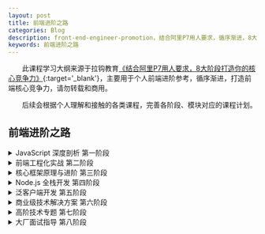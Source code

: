 ```yaml
---
layout: post
title: 前端进阶之路
categories: Blog
description: front-end-engineer-promotion，结合阿里P7用人要求，循序渐进，8大阶段打造前端核心竞争力。
keywords: 前端进阶之路
---
```


&emsp;&emsp;此课程学习大纲来源于拉钩教育[《结合阿里P7用人要求，8大阶段打造你的核心竞争力》](https://kaiwu.lagou.com/fe_enhancement.html?checkCode=73b8be28-97e2-4962-80fd-cbffb1fcd1a5&verify=d4a265b32c7897f257ed4e66892da52a&lagoufrom=noapp&sharetype=wx_friend){:target='_blank'}，主要用于个人前端进阶参考，循序渐进，打造前端核心竞争力，请勿转载和商用。   

&emsp;&emsp;后续会根据个人理解和接触的各类课程，完善各阶段、模块对应的课程计划。

## 前端进阶之路
   
<details>
    <summary>JavaScript 深度剖析 第一阶段</summary>
    <ul>
        <details>
            <summary>ECMAScript 新特性</summary>
            <ul>
                <li>块级作用域、模板字符串</li>
                <li>JavaScript vs. ECMAScript</li>
                <li>对象与数组的解构、rest 操作符</li>
                <li>函数进阶（箭头函数、默认参数）</li>
                <li>对象和数组的扩展用法</li>
                <li>Proxy、Reflect、Map、Set、Symbol</li>
                <li>for... of、迭代器模式、生成器函数</li>
                <li>ES Modules 模块系统</li>
                <li>ES2016 - ES2020（ES7 - ES11）特性一览</li>
                <li>新特性编译工具（Babel）的使用</li>
                <li>新特性的 Polyfill：CoreJS 标准库</li>
            </ul>
        </details>
    </ul>
    <ul>
        <details>
            <summary>JavaScript 异步编程</summary>
            <ul>
                <li>JavaScript 的单线程设计</li>
                <li>同步模式和异步模式的调用差异</li>
                <li>回调函数的执行原理</li>
                <li>Promise 异步方案的使用进阶与剖析</li>
                <li>处理异步任务的任务队列和事件循环</li>
                <li>JavaScript 内部的宏任务与微任务</li>
                <li>ES 6 Generator 迭代器的异步应用</li>
                <li>使用 Async / Await 语法糖编写扁平的异步代码</li>
            </ul>
        </details>
    </ul>
    <ul>
        <details>
            <summary>TypeScript 高级编程</summary>
            <ul>
                <li>编程语言的几种不同类型系统</li>
                <li>JavaScript 自有类型系统的问题</li>
                <li>Flow 静态类型检查方案</li>
                <li>Flow 工具的配置及相关插件的使用</li>
                <li>TypeScript 基本语法</li>
                <li>TypeScript 高级特性（泛型、接口）</li>
                <li>TypeScript 内置对象标准库</li>
                <li>TypeScript 的类型声明</li>
            </ul>
        </details>
    </ul>
    <ul>
        <details>
            <summary>函数式编程范式</summary>
            <ul>
                <li>函数式编程的本质以及应用场景</li>
                <li>如何以函数式编程风格创建应用程序</li>
                <li>用简单的代码构建复杂的应用程序</li>
                <li>纯函数的定义以及为什么使用纯函数</li>
                <li>为什么消除和控制副作用如此重要</li>
                <li>柯里化、compose、高阶函数的优点</li>
                <li>不可变的数据结构</li>
                <li>常见库（Lodash、Ramda.js）</li>
            </ul>
        </details>
    </ul>
    <ul>
        <details>
            <summary>JavaScript 性能优化</summary>
            <ul>
                <li>JavaScript 中的垃圾收集</li>
                <li>JavaScript 内存管理</li>
                <li>V8 垃圾回收机制分类</li>
                <li>引用计数、标记清除、标记整理和增量标记</li>
                <li>Preformance 工具的使用及注意事项</li>
                <li>20 个代码层面的优化细节</li>
            </ul>
        </details>
    </ul>
</details>

<details>
    <summary>前端工程化实战 第二阶段</summary>
    <ul>
        <details>
            <summary>脚手架工具</summary>
            <ul>
                <li>脚手架设计思想与目标</li>
                <li>脚手架工具的本质作用</li>
                <li>常用的脚手架工具一览</li>
                <li>Yeoman 的基本使用以及自定义 Generator</li>
                <li>Yeoman Sub Generator 特性</li>
                <li>基于 Yeoman 创建适合自己的脚手架工具</li>
                <li>Plop 生成器的基本使用</li>
                <li>使用 Plop 提高项目创建同类文件的效率</li>
                <li>脚手架工作原理剖析</li>
                <li>手写一个自己的脚手架工具</li>
            </ul>
        </details>
    </ul>
    <ul>
        <details>
            <summary>自动化构建</summary>
            <ul>
                <li>如何使用自动化构建提高开发效率</li>
                <li>常用的自动化构建任务执行器</li>
                <li>npm scripts & script hooks</li>
                <li>Grunt 工具的使用及扩展开发</li>
                <li>Gulp 的使用以及任务结构</li>
                <li>基于 Gulp 创建自动化构建工作流</li>
                <li>封装独立的自动化构建工具</li>
                <li>FIS 3 的使用以及常用的扩展插件</li>
            </ul>
        </details>
    </ul>
    <ul>
        <details>
            <summary>自动化测试</summary>
            <ul>
                <li>自动化测试的主要分类：单元测试、集成测试、E2E 测试</li>
                <li>高性能应用开发所必要的性能测试与压力测试</li>
                <li>常见的自动化测试框架与自动化测试的实现原理</li>
                <li>Mocha、Jest、Enzyme、Cypress、Nightmare、Puppeteer</li>
                <li>前端项目中自动化测试的最佳实践（基础设施、公共组件的测试）</li>
            </ul>
        </details>
    </ul>
    <ul>
        <details>
            <summary>自动化部署（CI / CD）</summary>
            <ul>
                <li>持续集成与持续部署</li>
                <li>基于 GitHub / GitLab 的自动化工作流搭建</li>
                <li>常见的 CI 实践：Jenkins、GitLab CI、Travis CI、Circle CI</li>
                <li>开源项目的新选择：GitHub Actions</li>
                <li>基于常用 CI 系统实现静态 / Node 类型的项目自动部署</li>
            </ul>
        </details>
    </ul>
    <ul>
        <details>
            <summary>模块化开发与 Webpack</summary>
            <ul>
                <li>模块化标准与规范</li>
                <li>ES Modules 标准的支持情况</li>
                <li>Webpack 打包工具的基本使用</li>
                <li>Webpack 的配置详解</li>
                <li>Webpack 打包过程和打包结果分析</li>
                <li>Webpack 中资源模块的加载（Loader）</li>
                <li>如何开发一个 Webpack 的 Loader</li>
                <li>Webpack 的插件机制</li>
                <li>开发一个 Webpack 插件</li>
                <li>Webpack 周边生态（Dev Server、HMR、Proxy）</li>
                <li>Webpack 高级特性（Tree-shaking、sideEffects)</li>
                <li>Webpack 打包过程及打包结果的优化</li>
                <li>深度剖析 Webpack 实现原理（AST 语法树）</li>
                <li>其他常见的打包工具（Rollup、Parcel）</li>
            </ul>
        </details>
    </ul>
    <ul>
        <details>
            <summary>规范化标准</summary>
            <ul>
                <li>常见的代码 Lint 工具（ESLint、Stylelint）</li>
                <li>创建项目或者团队专属的 Lint 规则 / 风格</li>
                <li>通用型代码格式化工具 Prettier</li>
                <li>结合自动化工具或者 Webpack 的使用</li>
                <li>配合 Git Hook 确保源代码仓库中代码的质量</li>
                <li>结合脚手架、自动化、模块化、规范化搭现代化前端工程</li>
            </ul>
        </details>
    </ul>
</details>

<details>
    <summary>核心框架原理与进阶 第三阶段</summary>
    <ul>
        <details>
            <summary>Vue.js 原理深度剖析</summary>
            <ul>
                <li>Vue.js 框架基础回顾</li>
                <li>Vue CLI 基础设施深度解剖</li>
                <li>数据响应式实现原理分析</li>
                <li>虚拟 DOM 和 Diff 算法的实现</li>
                <li>模板编译模块的实现原理</li>
                <li>Vue Router 源码剖析</li>
            </ul>
        </details>
    </ul>
    <ul>
        <details>
            <summary>Vue.js 高级与进阶</summary>
            <ul>
                <li>封装自己的 Vue 组件库</li>
                <li>Vue 项目性能优化</li>
                <li>Vuex 数据流管理方案</li>
                <li>使用 TypeScript 开发 Vue.js 应用</li>
                <li>原生服务端渲染（SSR）的实现、同构开发</li>
                <li>Nuxt.js 集成式 SSR 框架</li>
                <li>静态站点生成（SSG）方案及 Gridsome</li>
                <li>Vue.js 3.0 设计和用法的变化以及优势</li>
                <li>Vue.js 3.0 Composition APIs</li>
                <li>Vue.js + Vue Router + Vuex + TypeScript 实战项目开发</li>
            </ul>
        </details>
    </ul>
    <ul>
        <details>
            <summary>React 设计原理解密</summary>
            <ul>
                <li>React 框架基础回顾、JSX 语法</li>
                <li>分析 Virtual-DOM 目的及实现原理</li>
                <li>React 核心算法：Fiber</li>
                <li>React 框架的设计哲学</li>
                <li>React 框架核心源码解读</li>
            </ul>
        </details>
    </ul>
    <ul>
        <details>
            <summary>React 进阶与实战</summary>
            <ul>
                <li>封装 React 自定义组件库</li>
                <li>React 组件的性能优化</li>
                <li>受控和非受控组件的选用标准</li>
                <li>React 组件的自动化测试</li>
                <li>React 16.8 Hooks 特性的使用以及实现原理分析</li>
                <li>CSS-in-JS 方案以及 emotion 库</li>
                <li>现代化 React 应用 UI 框架 Chakra-UI</li>
                <li>使用 TypeScript 开发 React 应用</li>
                <li>React 数据流方案：Redux、Mobx</li>
                <li>Redux 常用中间件以及中间件的开发</li>
                <li>原生服务端渲染（SSR）的实现、同构开发</li>
                <li>Next.js 集成式 SSR 框架</li>
                <li>静态站点生成（SSG）方案及 Gatsby 框架</li>
                <li>React + React Router + Redux + Ant Design + TypeScript 实战</li>
            </ul>
            </details>
    </ul>
    <ul>
        <details>
            <summary>Angular 企业实战开发</summary>
            <ul>
                <li>Angular 9 基础</li>
                <li>Angular 数据绑定及实现原理</li>
                <li>Angular 组件封装及父子组件通信</li>
                <li>Angular 服务模块及服务注入</li>
                <li>Angular 路由模块</li>
                <li>RxJS 响应式编程的库</li>
                <li>NgRx 状态管理工具</li>
            </ul>
        </details>
    </ul>
</details>

<details>
    <summary>Node.js 全栈开发 第四阶段</summary>
    <ul>
        <details>
            <summary>Node.js 高级编程</summary>
            <ul>
                <li>非堵塞 IO、EventLoop、事件队列</li>
                <li>CommonJS 原理解析</li>
                <li>核心模块、自定义模块、第三方模块</li>
                <li>文件系统、Buffer 对象、字符编码</li>
                <li>压缩和解压缩、加密和签名算法</li>
                <li>网络编程、TCP/IP、HTTP 服务</li>
                <li>cookie 和 session 原理</li>
                <li>多进程和集群搭建</li>
                <li>搭建反向代理服务器</li>
            </ul>
        </details>
    </ul>
    <ul>
        <details>
            <summary>NoSQL 数据库</summary>
            <ul>
                <li>NoSQL 数据库特性及优势介绍</li>
                <li>MongoDB 的安装、连接、操作</li>
                <li>mongoose 模块以及常用的操作 API</li>
                <li>Redis 快速上手以及它所适合的场景</li>
                <li>使用 Node.js 操作 Redis</li>
            </ul>
        </details>
    </ul>
    <ul>
        <details>
            <summary>GraphQL API 开发</summary>
            <ul>
                <li>基于 Koa 开发 RESTful API</li>
                <li>应用层最佳接口实践：GraphQL</li>
                <li>GraphQL 规格标准与设计优势</li>
                <li>GraphQL 快速开发库：Apollo</li>
                <li>API 鉴权标准、jsonwebtoken 模块及其相关 API</li>
                <li>Docker Compose + GitLab CI 自动化部署 Node.js 应用</li>
            </ul>
        </details>
    </ul>
    <ul>
        <details>
            <summary>企业级框架</summary>
            <ul>
                <li>Egg.js 项目架构与脚手架工具</li>
                <li>Egg.js 中间件机制、洋葱圈模型</li>
                <li>Egg.js 路由、控制器、服务</li>
                <li>Egg.js 插件机制以及插件开发</li>
                <li>Egg.js 定时任务调度</li>
                <li>Egg.js + Mongoose + Nunjucks + TypeScript 项目实战</li>
                <li>Nest.js 框架的基本概念和内部组成</li>
                <li>使用 Nest.js 框架构建高效且可伸缩的服务端应用</li>
                <li>Nest.js 面向切面编程、依赖注入的实践</li>
                <li>Adonis.js 框架介绍</li>
            </ul>
        </details>
    </ul>
</details>

<details>
    <summary>泛客户端开发 第五阶段</summary>
    <ul>
        <details>
            <summary>小程序与快应用</summary>
            <ul>
                <li>原生小程序 MINA 框架回顾</li>
                <li>基于 mpvue 框架开发小程序应用</li>
                <li>基于 mpvue 框架打包快应用和 H5</li>
                <li>京东 Taro 多端统一开发方案</li>
                <li>uni-app 多端统一开发方案</li>
            </ul>
        </details>
    </ul>
    <ul>
        <details>
            <summary>Hybrid App 开发</summary>
            <ul>
                <li>基于 WebView UI 的基础方案</li>
                <li>Cordova / Ionic 通用型混合 App 开发框架</li>
                <li>Cordova 的实现原理分析以及它的常用插件</li>
                <li>H5 配合原生 WebView 开发混合式 App</li>
                <li>通过 JSBridge 完成 H5 与 Native 的双向通讯</li>
                <li>原生 App 开发相关知识</li>
            </ul>
        </details>
    </ul>
    <ul>
        <details>
            <summary>React Native</summary>
            <ul>
                <li>React Native 开发环境搭建</li>
                <li>初始环节搭建以及相关基础配置</li>
                <li>热更新的开发体验</li>
                <li>使用 Flexbox 实现界面布局</li>
                <li>常见界面布局和长列表呈现</li>
                <li>接入第三方 Native 组件（Objective-C / Swift / Java）</li>
                <li>React Native 架构的实现原理</li>
            </ul>
        </details>
    </ul>
    <ul>
        <details>
            <summary>Flutter 原生 App 开发</summary>
            <ul>
                <li>Flutter 概述以及 Windows / macOS 环境搭建</li>
                <li>Dart 语言快速上手、包管理工具</li>
                <li>Flutter 快速上手、开发体验、路由和导航</li>
                <li>UI 开发：内置 Material Design 和 Cupertino（iOS风格）Widget</li>
                <li>常用 Widget、表单组件、布局方式</li>
                <li>数据响应：界面状态管理</li>
                <li>网络编程以及相关第三方包</li>
                <li>Native 功能和 SDK 的调用</li>
                <li>Flutter 在线课堂项目实战案例</li>
            </ul>
        </details>
    </ul>
    <ul>
        <details>
            <summary>Electron 桌面应用开发</summary>
            <ul>
                <li>Electron 运行时的基本结构分析</li>
                <li>快速上手、常用 API、基础案例</li>
                <li>主进程与渲染进程之间的差异以及相互通信</li>
                <li>常见桌面应用程序功能的实现</li>
                <li>Electron 结合 React / Vue.js 之类的前端框架</li>
                <li>Electron 应用的调试（主进程与渲染进程）以及相关工具（Spectron / Devtron）</li>
                <li>集成式打包工具（electron-builder / electron-packager / electron-forge）</li>
                <li>实战案例：模仿 Microsoft To Do</li>
            </ul>
        </details>
    </ul>
</details>

<details>
    <summary>商业级技术解决方案 第六阶段</summary>
    <ul>
        <details>
            <summary>Serverless 无服务端方案</summary>
            <ul>
                <li>BaaS / FaaS / PaaS 服务</li>
                <li>Serverless 架构与实现原理</li>
                <li>Serverless 应用场景与局限性</li>
                <li>国外常见的 Serverless 服务（ZEIT Now、Netlify）</li>
                <li>国内常见的 Serverless 服务（阿里云、腾讯云）</li>
            </ul>
        </details>
    </ul>
    <ul>
        <details>
            <summary>中途岛 / 中间层方案</summary>
            <ul>
                <li>BFF 架构的优势及常见方式</li>
                <li>基于 Node.js 的中间层架构</li>
                <li>实现更合理的前后端分离架构</li>
                <li>中间层的目标与职责</li>
                <li>后端细粒度接口聚合</li>
                <li>服务端模板渲染</li>
                <li>前端路由设计</li>
            </ul>
        </details>
    </ul>
    <ul>
        <details>
            <summary>首屏性能提升方案</summary>
            <ul>
                <li>白屏加载和首屏加载时间的区别</li>
                <li>骨架屏：渲染一些简单元素进行占位</li>
                <li>使用 PWA 开发可离线化应用</li>
                <li>客户端缓存策略</li>
                <li>利用 script 的 async 和 defer 异步加载</li>
                <li>前端资源的分块 / 按需加载</li>
            </ul>
        </details>
    </ul>
    <ul>
        <details>
            <summary>数据埋点方案</summary>
            <ul>
                <li>数据埋点的原理分析</li>
                <li>页面访问量统计</li>
                <li>功能点击量统计</li>
                <li>埋点系统的实现</li>
            </ul>
        </details>
    </ul>
    <ul>
        <details>
            <summary>长列表无限滚动方案</summary>
            <ul>
                <li>触底加载更多功能的实现</li>
                <li>长列表渲染卡顿问题的原因</li>
                <li>高性能长列表渲染的思路：虚拟列表</li>
                <li>不同框架下长列表无限滚动的实现方法</li>
                <li>高性能滚动及页面渲染优化</li>
            </ul>
        </details>
    </ul>
    <ul>
        <details>
            <summary>API 接口鉴权方案</summary>
            <ul>
                <li>JSON Web Token 方案介绍</li>
                <li>jsonwebtoken 模块及其相关 API</li>
                <li>JWT 创建与签发、解码与验证</li>
                <li>Node.js 鉴权中间件的实现</li>
                <li>Axios 统一鉴权模块</li>
                <li>React / Vue.js 框架下客户端路由鉴权</li>
            </ul>
        </details>
    </ul>
    <ul>
        <details>
            <summary>更多常见方案</summary>
            <ul>
                <li>渐进式加载方案</li>
                <li>RBAC 权限管理解决方案</li>
                <li>接口 Mock 方案</li>
                <li>OSS 云存储方案</li>
                <li>H5 直播方案</li>
                <li>多语言化方案</li>
                <li>防盗链方案</li>
                <li>CDN 加速方案</li>
            </ul>
        </details>
    </ul>
</details>

<details>
    <summary>高阶技术专题 第七阶段</summary>
    <ul>
        <details>
            <summary>微前端架构与实践</summary>
            <ul>
                <li>微前端诞生的背景和解决的问题</li>
                <li>微前端下的工程化实践</li>
                <li>如何同时支持 React / Vue.js / Angular 等不同的框架</li>
                <li>开发一个简单的微前端框架</li>
            </ul>
        </details>
    </ul>
    <ul>
        <details>
            <summary>PWA 渐进式 Web 应用</summary>
            <ul>
                <li>PWA 使用场景分析</li>
                <li>服务端 / 客户端离线缓存技术</li>
                <li>浏览器多线程环境</li>
                <li>通过 Service workers 让 PWA 离线工作</li>
                <li>ServiceWorkers 的生命周期</li>
                <li>基于 PWA 的消息推送、应用更新</li>
                <li>渐进式加载</li>
            </ul>
        </details>
    </ul>
    <ul>
        <details>
            <summary>数据可视化</summary>
            <ul>
                <li>相关知识储备：Canvas、SVG</li>
                <li>数据可视化的目标</li>
                <li>实现数据可视化的常用方式</li>
                <li>相关库：D3.js、AntV、ECharts.js</li>
            </ul>
        </details>
    </ul>
    <ul>
        <details>
            <summary>现代化 Web 101 架构剖析</summary>
            <ul>
                <li>Web 应用主流架构概览</li>
                <li>域名、DNS、负载均衡等相关概念的普及</li>
                <li>Web 应用服务端、数据库服务器</li>
                <li>缓存服务、任务队列服务</li>
                <li>云存储、CDN</li>
            </ul>
        </details>
    </ul>
    <ul>
        <details>
            <summary>Web Components</summary>
            <ul>
                <li>Custom Elements</li>
                <li>Shadow DOM</li>
                <li>HTML Templates</li>
                <li>Web Components 案例</li>
                <li>Vue 组件转换成原生组件</li>
            </ul>
        </details>
    </ul>
    <ul>
        <details>
            <summary>更多技术专题</summary>
            <ul>
                <li>CSS 预 / 后处理器（Sass、PostCSS）</li>
                <li>CSS 架构（BEM、CSS-in-JS、emotion、styled-components）</li>
                <li>移动端真机调试</li>
                <li>Web 安全专题（HTTPS、XSS / CSRF、CSP）</li>
                <li>前端应用性能专题</li>
                <li>Web Assembly</li>
            </ul>
        </details>
    </ul>
</details>

<details>
    <summary>大厂面试指导 第八阶段</summary>
    <ul>
        <details>
            <summary>Leet Code 精选题</summary>
            <ul>
                <li>常用数据结构介绍</li>
                <li>常见算法题解析</li>
                <li>常见数据结构题解析</li>
            </ul>
        </details>
    </ul>
    <ul>
        <details>
            <summary>BATJ 高频面试真题</summary>
            <ul>
                <li>BATJ 高频原理题解析</li>
                <li>BATJ 高频应用题解析</li>
            </ul>
        </details>
    </ul>
    <ul>
        <details>
            <summary>面试专项能力突击</summary>
            <ul>
                <li>一面：编程基础能力考察</li>
                <li>二面：项目经验考察</li>
                <li>三面：方案设计综合能力考察</li>
                <li>四面：HR综合软素质考察</li>
            </ul>
        </details>
    </ul>
    <ul>
        <details>
            <summary>面试过程发挥应有水平</summary>
            <ul>
                <li>学会表达：如何把硬实力表达出来</li>
                <li>扬长避短：如何表现出自己的闪光点</li>
                <li>洞悉套路：面试考察点与答题套路指导</li>
                <li>模拟训练：大厂面试官1v1模拟面试</li>
                <li>模拟面试复盘</li>
            </ul>
        </details>
    </ul>
    <ul>
        <details>
            <summary>打造一份让人无法拒绝的简历</summary>
            <ul>
                <li>高分简历模板分析</li>
                <li>打造一份高分简历的方法</li>
                <li>模拟训练：重写简历1v1指导服务</li>
            </ul>
        </details>
    </ul>
</details>
